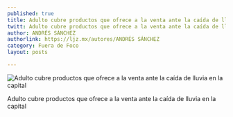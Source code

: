 ```yaml
---
published: true
title: Adulto cubre productos que ofrece a la venta ante la caída de lluvia en la capital
twitt: Adulto cubre productos que ofrece a la venta ante la caída de lluvia en la capital
author: ANDRÉS SÁNCHEZ
authorlink: https://ljz.mx/autores/ANDRÉS SÁNCHEZ
category: Fuera de Foco
layout: posts

---
```


![Adulto cubre productos que ofrece a la venta ante la caída de lluvia en la capital](http://i.imgur.com/MYE6raJm.jpg)

Adulto cubre productos que ofrece a la venta ante la caída de lluvia en la capital
